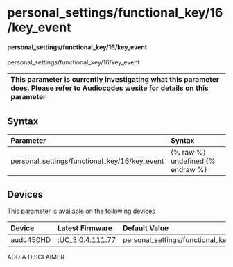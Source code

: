 ﻿---
description: personal_settings/functional_key/16/key_event
search: false
---

# personal_settings/functional_key/16/key_event

#### personal_settings/functional_key/16/key_event

personal_settings/functional_key/16/key_event


| This parameter is currently investigating what this parameter does. Please refer to Audiocodes wesite for details on this parameter | 
| :--- |

## Syntax
| Parameter | Syntax |
| :--- | :--- |
|personal_settings/functional_key/16/key_event | {% raw %} undefined {% endraw %}|

## Devices
This parameter is available on the following devices

| Device | Latest Firmware | Default Value |
|:---|:---|:---|
| audc450HD | ;UC_3.0.4.111.77 | personal_settings/functional_key/16/key_event=CALENDAR 

ADD A DISCLAIMER
